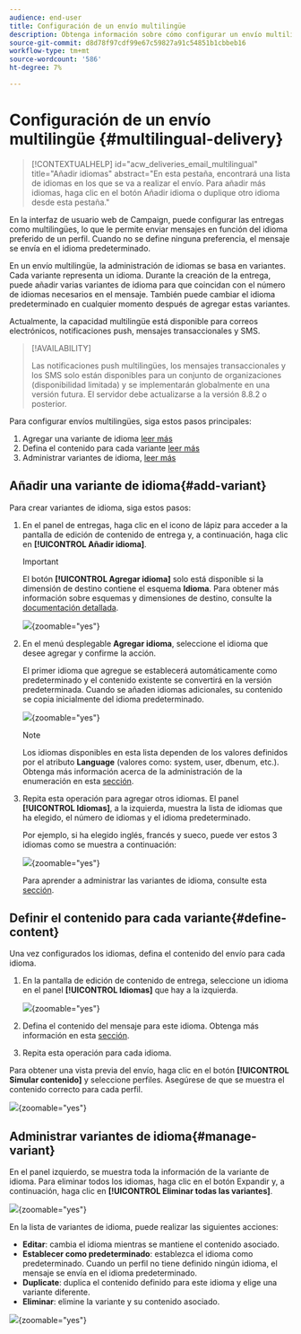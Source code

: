 ```yaml
---
audience: end-user
title: Configuración de un envío multilingüe
description: Obtenga información sobre cómo configurar un envío multilingüe
source-git-commit: d8d78f97cdf99e67c59827a91c54851b1cbbeb16
workflow-type: tm+mt
source-wordcount: '586'
ht-degree: 7%

---
```


# Configuración de un envío multilingüe {#multilingual-delivery}

>[!CONTEXTUALHELP]
>id="acw_deliveries_email_multilingual"
>title="Añadir idiomas"
>abstract="En esta pestaña, encontrará una lista de idiomas en los que se va a realizar el envío. Para añadir más idiomas, haga clic en el botón Añadir idioma o duplique otro idioma desde esta pestaña."

En la interfaz de usuario web de Campaign, puede configurar las entregas como multilingües, lo que le permite enviar mensajes en función del idioma preferido de un perfil. Cuando no se define ninguna preferencia, el mensaje se envía en el idioma predeterminado.

En un envío multilingüe, la administración de idiomas se basa en variantes. Cada variante representa un idioma. Durante la creación de la entrega, puede añadir varias variantes de idioma para que coincidan con el número de idiomas necesarios en el mensaje. También puede cambiar el idioma predeterminado en cualquier momento después de agregar estas variantes.

Actualmente, la capacidad multilingüe está disponible para correos electrónicos, notificaciones push, mensajes transaccionales y SMS.

>[!AVAILABILITY]
>
>Las notificaciones push multilingües, los mensajes transaccionales y los SMS solo están disponibles para un conjunto de organizaciones (disponibilidad limitada) y se implementarán globalmente en una versión futura. El servidor debe actualizarse a la versión 8.8.2 o posterior.

Para configurar envíos multilingües, siga estos pasos principales:

1. Agregar una variante de idioma [leer más](#add-variant)
1. Defina el contenido para cada variante [leer más](#define-content)
1. Administrar variantes de idioma, [leer más](#manage-variant)

## Añadir una variante de idioma{#add-variant}

Para crear variantes de idioma, siga estos pasos:

1. En el panel de entregas, haga clic en el icono de lápiz para acceder a la pantalla de edición de contenido de entrega y, a continuación, haga clic en **[!UICONTROL Añadir idioma]**.

   >[!IMPORTANT]
   >
   >El botón **[!UICONTROL Agregar idioma]** solo está disponible si la dimensión de destino contiene el esquema **Idioma**. Para obtener más información sobre esquemas y dimensiones de destino, consulte la [documentación detallada](../audience/targeting-dimensions.md).

   ![](assets/edit-content_2.png){zoomable="yes"}

1. En el menú desplegable **Agregar idioma**, seleccione el idioma que desee agregar y confirme la acción.

   El primer idioma que agregue se establecerá automáticamente como predeterminado y el contenido existente se convertirá en la versión predeterminada. Cuando se añaden idiomas adicionales, su contenido se copia inicialmente del idioma predeterminado.

   ![](assets/edit-content_3.png){zoomable="yes"}

   >[!NOTE]
   >
   >Los idiomas disponibles en esta lista dependen de los valores definidos por el atributo **Language** (valores como: system, user, dbenum, etc.). Obtenga más información acerca de la administración de la enumeración en esta [sección](../administration/enumerations.md).

1. Repita esta operación para agregar otros idiomas. El panel **[!UICONTROL Idiomas]**, a la izquierda, muestra la lista de idiomas que ha elegido, el número de idiomas y el idioma predeterminado.

   Por ejemplo, si ha elegido inglés, francés y sueco, puede ver estos 3 idiomas como se muestra a continuación:

   ![](assets/edit-content_9.png){zoomable="yes"}

   Para aprender a administrar las variantes de idioma, consulte esta [sección](#manage-variant).

## Definir el contenido para cada variante{#define-content}

Una vez configurados los idiomas, defina el contenido del envío para cada idioma.

1. En la pantalla de edición de contenido de entrega, seleccione un idioma en el panel **[!UICONTROL Idiomas]** que hay a la izquierda.

   ![](assets/edit-content_11.png){zoomable="yes"}

1. Defina el contenido del mensaje para este idioma. Obtenga más información en esta [sección](../msg/create-deliveries.md).

1. Repita esta operación para cada idioma.

<!--
>[!BEGINTABS]

>[!TAB Email delivery]

1. From the delivery content edition screen, choose a language and click the **[!UICONTROL Edit email body]** button. You can also hover over the email preview and select **[!UICONTROL Open email designer]**.

    ![](assets/edit-content_11.png){zoomable="yes"}

1. Define the content of your email for this language. [Read more](../email/get-started-email-designer.md#start-authoring)

1. Repeat this operation for each language.

>[!TAB SMS delivery]

1. From the delivery content edition screen, choose a language.

1. Edit the content of the SMS message for this language. [Read more](../sms/create-sms.md)

    ![](assets/edit-content_11-sms.png){zoomable="yes"}

1. Repeat this operation for each language.

>[!ENDTABS]

-->

Para obtener una vista previa del envío, haga clic en el botón **[!UICONTROL Simular contenido]** y seleccione perfiles. Asegúrese de que se muestra el contenido correcto para cada perfil.

![](assets/edit-content_5.png){zoomable="yes"}

## Administrar variantes de idioma{#manage-variant}

En el panel izquierdo, se muestra toda la información de la variante de idioma. Para eliminar todos los idiomas, haga clic en el botón Expandir y, a continuación, haga clic en **[!UICONTROL Eliminar todas las variantes]**.

![](assets/edit-content_13.png){zoomable="yes"}

En la lista de variantes de idioma, puede realizar las siguientes acciones:

* **Editar**: cambia el idioma mientras se mantiene el contenido asociado.
* **Establecer como predeterminado**: establezca el idioma como predeterminado. Cuando un perfil no tiene definido ningún idioma, el mensaje se envía en el idioma predeterminado.
* **Duplicate**: duplica el contenido definido para este idioma y elige una variante diferente.
* **Eliminar**: elimine la variante y su contenido asociado.

![](assets/edit-content_13-sms.png){zoomable="yes"}

